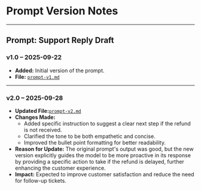 # Prompt Version Notes

---

## Prompt: Support Reply Draft

### v1.0 – 2025-09-22
- **Added:** Initial version of the prompt.  
- **File:** [`prompt-v1.md`](./prompt-v1.md)  

---

### v2.0 – 2025-09-28
- **Updated File:**[`prompt-v2.md`](./prompt-v2.md)  
- **Changes Made:**
  - Added specific instruction to suggest a clear next step if the refund is not received.
  - Clarified the tone to be both empathetic and concise.
  - Improved the bullet point formatting for better readability.
- **Reason for Update:** The original prompt's output was good, but the new version explicitly guides the model to be more proactive in its response by providing a specific action to take if the refund is delayed, further enhancing the customer experience.
- **Impact:** Expected to improve customer satisfaction and reduce the need for follow-up tickets.